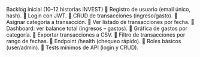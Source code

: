 Backlog inicial (10–12 historias INVEST)
 Registro de usuario (email único, hash).
 Login con JWT.
 CRUD de transacciones (ingreso/gasto).
 Asignar categoría a transacción.
 Ver listado de transacciones por fecha.
 Dashboard: ver balance total (ingresos – gastos).
 Gráfica de gastos por categoría.
 Exportar transacciones a CSV.
 Filtro de transacciones por rango de fechas.
 Endpoint /health (chequeo rápido).
 Roles básicos (user/admin).
 Tests mínimos de API (login y CRUD).
